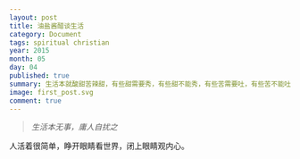 ```yaml
---
layout: post
title: 油盐酱醋谈生活
category: Document
tags: spiritual christian
year: 2015
month: 05
day: 04
published: true
summary: 生活本就酸甜苦辣甜，有些甜需要秀，有些甜不能秀，有些苦需要吐，有些苦不能吐……
image: first_post.svg
comment: true
---
```


> *生活本无事，庸人自扰之*

人活着很简单，睁开眼睛看世界，闭上眼睛观内心。
